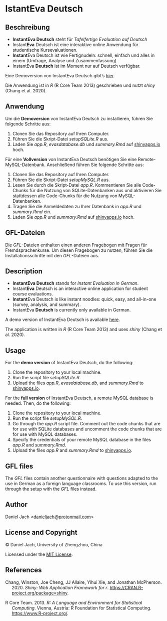 IstantEva Deutsch
================

## Beschreibung

-   **InstantEva Deutsch** steht für *Tafelfertige Evaluation auf
    Deutsch*
-   Instant**Eva** Deutsch ist eine interaktive online Anwendung für
    studentische Kursevaluationen.
-   **Instant**Eva Deutsch ist wie Fertignudeln: schnell, einfach und
    alles in einem (Umfrage, Analyse und Zusammenfassung).
-   InstantEva **Deutsch** ist im Moment nur auf Deutsch verfügbar.

Eine Demoversion von InstantEva Deutsch gibt’s
<a href='https://danieljach.shinyapps.io/instant-eva-deutsch/' target='_blank'>hier</a>.

Die Anwendung ist in *R* (R Core Team 2013) geschrieben und nutzt
*shiny* (Chang et al. 2020).

## Anwendung

Um die **Demoversion** von InstantEva Deutsch zu installieren, führen
Sie folgende Schritte aus:

1.  Clonen Sie das Repository auf Ihren Computer.
2.  Führen Sie die Skript-Datei *setupSQLite.R* aus.
3.  Laden Sie *app.R*, *evasdatabase.db* und *summary.Rmd* auf
    <a href='https://www.shinyapps.io/' target='_blank'>shinyapps.io</a>
    hoch.

Für eine **Vollversion** von InstantEva Deutsch benötigen Sie eine
Remote-MySQL-Datenbank. Anschließend führen Sie folgende Schritte aus:

1.  Clonen Sie das Repository auf Ihren Computer.
2.  Führen Sie die Skript-Datei *setupMySQL.R* aus.
3.  Lesen Sie durch die Skript-Datei *app.R*. Kommentieren Sie alle
    Code-Chunks für die Nutzung von SQLite-Datenbanken aus und
    aktivieren Sie stattdessen alle Code-Chunks für die Nutzung von
    MySQL-Datenbanken.
4.  Tragen Sie die Anmeldedaten zu Ihrer Datenbank in *app.R* und
    *summary.Rmd* ein.
5.  Laden Sie *app.R* und *summary.Rmd* auf
    <a href='https://www.shinyapps.io/' target='_blank'>shinyapps.io</a>
    hoch.

## GFL-Dateien

Die *GFL*-Dateien enthalten einen anderen Fragebogen mit Fragen für
Fremdsprachenkurse. Um diesen Fragebogen zu nutzen, führen Sie die
Installationsschritte mit den *GFL*-Dateien aus.

## Description

-   **InstantEva Deutsch** stands for *Instant Evaluation in German*.
-   Instant**Eva** Deutsch is an interactive online application for
    student course evaluations.
-   **Instant**Eva Deutsch is like instant noodles: quick, easy, and
    all-in-one (survey, analysis, and summary).
-   InstantEva **Deutsch** is currently only available in German.

A demo version of InstantEva Deutsch is available
<a href='https://danieljach.shinyapps.io/instant-eva-deutsch/' target='_blank'>here</a>.

The application is written in *R* (R Core Team 2013) and uses *shiny*
(Chang et al. 2020).

## Usage

For the **demo version** of InstantEva Deutsch, do the following:

1.  Clone the repository to your local machine.
2.  Run the script file *setupSQLite.R*.
3.  Upload the files *app.R*, *evasdatabase.db*, and *summary.Rmd* to
    <a href='https://www.shinyapps.io/' target='_blank'>shinyapps.io</a>.

For the **full version** of InstantEva Deutsch, a remote MySQL database
is needed. Then, do the following:

1.  Clone the repository to your local machine.
2.  Run the script file *setupMySQL.R*.
3.  Go through the *app.R* script file. Comment out the code chunks that
    are for use with SQLite databases and uncomment the code chunks that
    are for use with MySQL databases.
4.  Specify the credentials of your remote MySQL database in the files
    *app.R* and *summary.Rmd*.
5.  Upload the files *app.R* and *summary.Rmd* to
    <a href='https://www.shinyapps.io/' target='_blank'>shinyapps.io</a>.

## GFL files

The *GFL* files contain another questionnaire with questions adapted to
the use in German as a foreign language classrooms. To use this version,
run through the setup with the *GFL* files instead.

## Author

Daniel Jach &lt;danieljach@protonmail.com&gt;

## License and Copyright

© Daniel Jach, University of Zhengzhou, China

Licensed under the [MIT License](LICENSE).

## References

<div id="refs" class="references csl-bib-body hanging-indent">

<div id="ref-Chang.2020" class="csl-entry">

Chang, Winston, Joe Cheng, JJ Allaire, Yihui Xie, and Jonathan
McPherson. 2020. *Shiny: Web Application Framework for r*.
<https://CRAN.R-project.org/package=shiny>.

</div>

<div id="ref-RCT.2013" class="csl-entry">

R Core Team. 2013. *R: A Language and Environment for Statistical
Computing*. Vienna, Austria: R Foundation for Statistical Computing.
<https://www.R-project.org/>.

</div>

</div>
